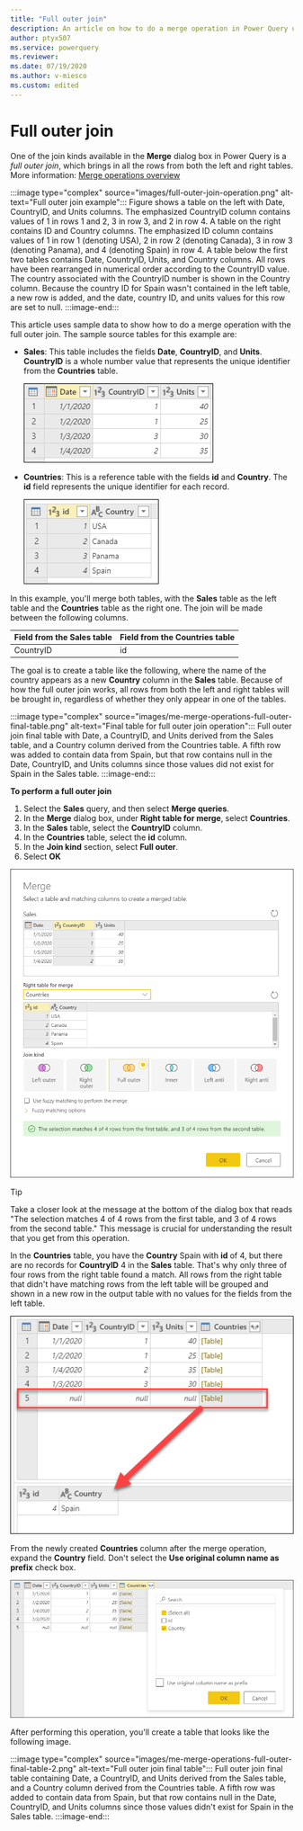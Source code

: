 ```yaml
---
title: "Full outer join"
description: An article on how to do a merge operation in Power Query using the full outer join kind. 
author: ptyx507
ms.service: powerquery
ms.reviewer: 
ms.date: 07/19/2020
ms.author: v-miesco
ms.custom: edited
---
```


# Full outer join

One of the join kinds available in the **Merge** dialog box in Power Query is a *full outer join*, which brings in all the rows from both the left and right tables. More information: [Merge operations overview](merge-queries-overview.md)

:::image type="complex" source="images/full-outer-join-operation.png" alt-text="Full outer join example":::
   Figure shows a table on the left with Date, CountryID, and Units columns. The emphasized CountryID column contains values of 1 in rows 1 and 2, 3 in row 3, and 2 in row 4. A table on the right contains ID and Country columns. The emphasized ID column contains values of 1 in row 1 (denoting USA), 2 in row 2 (denoting Canada), 3 in row 3 (denoting Panama), and 4 (denoting Spain) in row 4. A table below the first two tables contains Date, CountryID, Units, and Country columns. All rows have been rearranged in numerical order according to the CountryID value. The country associated with the CountryID number is shown in the Country column. Because the country ID for Spain wasn't contained in the left table, a new row is added, and the date, country ID, and units values for this row are set to null.
:::image-end:::

<!-- Keep?
>[!Note]
>Samples used in this article are only to showcase the concepts. The concepts showcased here apply to all queries in Power Query. -->

This article uses sample data to show how to do a merge operation with the full outer join. The sample source tables for this example are:

* **Sales**: This table includes the fields **Date**, **CountryID**, and **Units**. **CountryID** is a whole number value that represents the unique identifier from the **Countries** table.

   ![Sales table containing Date, CountryID, and Units columns, with CountryID set to 1 in rows 1 and 2, 3 in row 3, and 2 in row 4](images/me-merge-operations-full-outer-join-sales-table.png "Sales table containing Date, CountryID, and Units columns, with the CountryID set to 1 in rows 1 and 2, 3 in row 3, and 2 in row 4")

* **Countries**: This is a reference table with the fields **id** and **Country**. The **id** field represents the unique identifier for each record.

   ![Countries table containing id and Country columns, with id set to 1 in row 1, 2 in row 2, 3 in row 3, and 4 in row 4](images/me-merge-operations-full-outer-join-countries-table.png "Countries table containing id and Country columns, with id set to 1 in row 1, 2 in row 2, 3 in row 3, and 4 in row 4")

In this example, you'll merge both tables, with the **Sales** table as the left table and the **Countries** table as the right one. The join will be made between the following columns.

|Field from the Sales table| Field from the Countries table|
|-----------|------------------|
|CountryID|id|

The goal is to create a table like the following, where the name of the country appears as a new **Country** column in the **Sales** table. Because of how the full outer join works, all rows from both the left and right tables will be brought in, regardless of whether they only appear in one of the tables.

:::image type="complex" source="images/me-merge-operations-full-outer-final-table.png" alt-text="Final table for full outer join operation":::
   Full outer join final table with Date, a CountryID, and Units derived from the Sales table, and a Country column derived from the Countries table. A fifth row was added to contain data from Spain, but that row contains null in the Date, CountryID, and Units columns since those values did not exist for Spain in the Sales table.
:::image-end:::

<!--markdownlint-disable MD036-->
**To perform a full outer join**
<!--markdownlint-enable MD036-->
1. Select the **Sales** query, and then select **Merge queries**.
2. In the **Merge** dialog box, under **Right table for merge**, select **Countries**.
3. In the **Sales** table, select the **CountryID** column.
4. In the **Countries** table, select the **id** column.
5. In the **Join kind** section, select **Full outer**.
6. Select **OK**

![Merge dialog box showing the results of following the previous full outer join procedure](images/me-merge-operations-full-outer-merge-window.png "Merge dialog box showing the results of following the previous full outer join procedure")

>[!TIP]
>Take a closer look at the message at the bottom of the dialog box that reads "The selection matches 4 of 4 rows from the first table, and 3 of 4 rows from the second table." This message is crucial for understanding the result that you get from this operation.

In the **Countries** table, you have the **Country** Spain with **id** of 4, but there are no records for **CountryID** 4 in the **Sales** table. That's why only three of four rows from the right table found a match. All rows from the right table that didn't have matching rows from the left table will be grouped and shown in a new row in the output table with no values for the fields from the left table.

![No matching rows for Spain on left table for full outer join, so the Date CountryID and Units values for Spain are set to null](images/me-merge-operations-full-outer-no-matching-rows.png "No matching rows for Spain on left table for full outer join, so the Date CountryID and Units values for Spain are set to null")

From the newly created **Countries** column after the merge operation, expand the **Country** field. Don't select the **Use original column name as prefix** check box.

![Expand table column for Country](images/me-merge-operations-full-outer-expand-field.png "Expand table column for Country")

After performing this operation, you'll create a table that looks like the following image.

:::image type="complex" source="images/me-merge-operations-full-outer-final-table-2.png" alt-text="Full outer join final table":::
   Full outer join final table containing Date, a CountryID, and Units derived from the Sales table, and a Country column derived from the Countries table. A fifth row was added to contain data from Spain, but that row contains null in the Date, CountryID, and Units columns since those values didn't exist for Spain in the Sales table.
:::image-end:::


